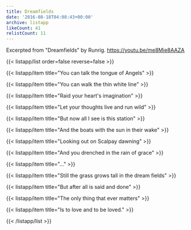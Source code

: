 ```yaml
---
title: Dreamfields
date: '2016-08-18T04:08:43+00:00'
archive: listapp
likeCount: 41
relistCount: 11
---
```


Excerpted from "Dreamfields" by Runrig. https://youtu.be/me8Mie8AAZA

{{< listapp/list order=false reverse=false >}}

   {{< listapp/item title="You can talk the tongue of Angels" >}}

   {{< listapp/item title="You can walk the thin white line" >}}

   {{< listapp/item title="Raid your heart's imagination" >}}

   {{< listapp/item title="Let your thoughts live and run wild" >}}

   {{< listapp/item title="But now all I see is this station" >}}

   {{< listapp/item title="And the boats with the sun in their wake" >}}

   {{< listapp/item title="Looking out on Scalpay dawning" >}}

   {{< listapp/item title="And you drenched in the rain of grace" >}}

   {{< listapp/item title="..." >}}

   {{< listapp/item title="Still the grass grows tall in the dream fields" >}}

   {{< listapp/item title="But after all is said and done" >}}

   {{< listapp/item title="The only thing that ever matters" >}}

   {{< listapp/item title="Is to love and to be loved." >}}

{{< /listapp/list >}}
